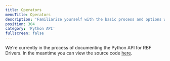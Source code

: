 ```yaml
---
title: Operators
menuTitle: Operators
description: 'Familiarize yourself with the basic process and options when setting up an RBF driver'
position: 304
category: 'Python API'
fullscreen: false
---
```


We're currently in the process of documenting the Python API for RBF Drivers. In the meantime you can view the source code [here](https://github.com/jamesvsnowden/bl_rbf_drivers).